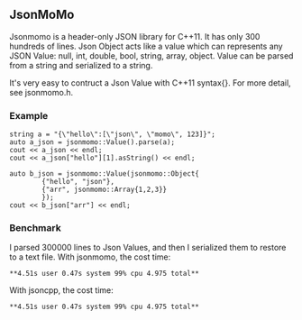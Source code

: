 ## JsonMoMo
Jsonmomo is a header-only JSON library for C++11.
It has only 300 hundreds of lines.
Json Object acts like a value which can represents any JSON Value: null, int, double, bool, string, array, object. Value can be parsed from a string and serialized to a string.

It's very easy to contruct a Json Value with C++11 syntax{}.
For more detail, see jsonmomo.h.



### Example
    string a = "{\"hello\":[\"json\", \"momo\", 123]}";
    auto a_json = jsonmomo::Value().parse(a);
    cout << a_json << endl;
    cout << a_json["hello"][1].asString() << endl;

    auto b_json = jsonmomo::Value(jsonmomo::Object{
            {"hello", "json"},
            {"arr", jsonmomo::Array{1,2,3}}
            });
    cout << b_json["arr"] << endl;

### Benchmark
I parsed 300000 lines to Json Values, and then I serialized them to restore to a text file.
With jsonmomo, the cost time:

    **4.51s user 0.47s system 99% cpu 4.975 total**
With jsoncpp, the cost time:

    **4.51s user 0.47s system 99% cpu 4.975 total**
    
